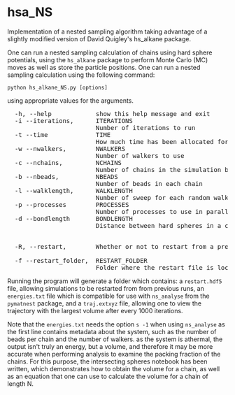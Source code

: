 # hsa_NS
Implementation of a nested sampling algorithm taking advantage of a slightly modified version of David Quigley's hs_alkane package.

One can run a nested sampling calculation of chains using hard sphere potentials, using the `hs_alkane` package to perform Monte Carlo (MC) moves as well as
store the particle positions. One can run a nested sampling calculation using the following command:

`python hs_alkane_NS.py [options]`

using appropriate values for the arguments.
<pre>  -h, --help            show this help message and exit
  -i --iterations,      ITERATIONS
                        Number of iterations to run
  -t --time             TIME
                        How much time has been allocated for the program to run
  -w --nwalkers,        NWALKERS
                        Number of walkers to use
  -c --nchains,         NCHAINS
                        Number of chains in the simulation box
  -b --nbeads,          NBEADS
                        Number of beads in each chain
  -l --walklength,      WALKLENGTH
                        Number of sweep for each random walk step
  -p --processes        PROCESSES
                        Number of processes to use in parallel when performing random walks
  -d --bondlength       BONDLENGTH
                        Distance between hard spheres in a chain


  -R, --restart,        Whether or not to restart from a previous attempt
  
  -f --restart_folder,  RESTART_FOLDER
                        Folder where the restart file is located. In the folder, a restart.hdf5 file must be present in order to resume the simulation.
</pre>

Running the program will generate a folder which contains: a `restart.hdf5` file, allowing simulations to be restarted from from previous runs, an `energies.txt` file which is compatible for use with `ns_analyse` from the `pymatnest` package, and a `traj.extxyz` file, allowing one to view the trajectory with the largest volume after every 1000 iterations. 

Note that the `energies.txt` needs the option `s -1` when using `ns_analyse` as the first line contains metadata about the system, such as the number of beads per chain and the number of walkers. as the system is athermal, the output isn't truly an energy, but a volume, and therefore it may be more accurate when performing analysis to examine the packing fraction of the chains. For this purpose, the intersecting spheres notebook has been written, which demonstrates how to obtain the volume for a chain, as well as an equation that one can use to calculate the volume for a chain of length N. 


